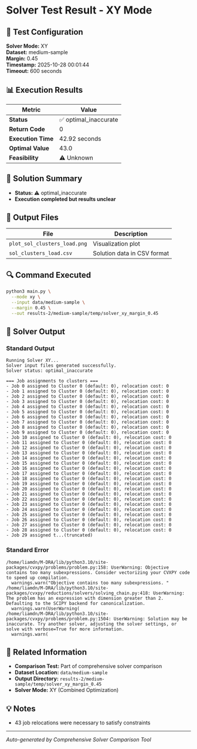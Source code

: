 # Solver Test Result - XY Mode

## 🔧 Test Configuration

**Solver Mode:** XY  
**Dataset:** medium-sample  
**Margin:** 0.45  
**Timestamp:** 2025-10-28 00:01:44  
**Timeout:** 600 seconds  

## 📊 Execution Results

| Metric | Value |
|--------|-------|
| **Status** | ✅ optimal_inaccurate |
| **Return Code** | 0 |
| **Execution Time** | 42.92 seconds |
| **Optimal Value** | 43.0 |
| **Feasibility** | ⚠️ Unknown |

## 🎯 Solution Summary

- **Status:** ⚠️ optimal_inaccurate
- **Execution completed but results unclear**


## 📁 Output Files

| File | Description |
|------|-------------|
| `plot_sol_clusters_load.png` | Visualization plot |
| `sol_clusters_load.csv` | Solution data in CSV format |


## 🔍 Command Executed

```bash
python3 main.py \
  --mode xy \
  --input data/medium-sample \
  --margin 0.45 \
  --out results-2/medium-sample/temp/solver_xy_margin_0.45
```

## 📝 Solver Output

### Standard Output
```
Running Solver XY...
Solver input files generated successfully.
Solver status: optimal_inaccurate

=== Job assignments to clusters ===
- Job 0 assigned to Cluster 0 (default: 0), relocation cost: 0
- Job 1 assigned to Cluster 0 (default: 0), relocation cost: 0
- Job 2 assigned to Cluster 0 (default: 0), relocation cost: 0
- Job 3 assigned to Cluster 0 (default: 0), relocation cost: 0
- Job 4 assigned to Cluster 0 (default: 0), relocation cost: 0
- Job 5 assigned to Cluster 0 (default: 0), relocation cost: 0
- Job 6 assigned to Cluster 0 (default: 0), relocation cost: 0
- Job 7 assigned to Cluster 0 (default: 0), relocation cost: 0
- Job 8 assigned to Cluster 0 (default: 0), relocation cost: 0
- Job 9 assigned to Cluster 0 (default: 0), relocation cost: 0
- Job 10 assigned to Cluster 0 (default: 0), relocation cost: 0
- Job 11 assigned to Cluster 0 (default: 0), relocation cost: 0
- Job 12 assigned to Cluster 0 (default: 0), relocation cost: 0
- Job 13 assigned to Cluster 0 (default: 0), relocation cost: 0
- Job 14 assigned to Cluster 0 (default: 0), relocation cost: 0
- Job 15 assigned to Cluster 0 (default: 0), relocation cost: 0
- Job 16 assigned to Cluster 0 (default: 0), relocation cost: 0
- Job 17 assigned to Cluster 0 (default: 0), relocation cost: 0
- Job 18 assigned to Cluster 0 (default: 0), relocation cost: 0
- Job 19 assigned to Cluster 0 (default: 0), relocation cost: 0
- Job 20 assigned to Cluster 0 (default: 0), relocation cost: 0
- Job 21 assigned to Cluster 0 (default: 0), relocation cost: 0
- Job 22 assigned to Cluster 0 (default: 0), relocation cost: 0
- Job 23 assigned to Cluster 0 (default: 0), relocation cost: 0
- Job 24 assigned to Cluster 0 (default: 0), relocation cost: 0
- Job 25 assigned to Cluster 0 (default: 0), relocation cost: 0
- Job 26 assigned to Cluster 0 (default: 0), relocation cost: 0
- Job 27 assigned to Cluster 0 (default: 0), relocation cost: 0
- Job 28 assigned to Cluster 0 (default: 0), relocation cost: 0
- Job 29 assigned t...(truncated)
```

### Standard Error
```
/home/liamdn/M-DRA/lib/python3.10/site-packages/cvxpy/problems/problem.py:158: UserWarning: Objective contains too many subexpressions. Consider vectorizing your CVXPY code to speed up compilation.
  warnings.warn("Objective contains too many subexpressions. "
/home/liamdn/M-DRA/lib/python3.10/site-packages/cvxpy/reductions/solvers/solving_chain.py:418: UserWarning: The problem has an expression with dimension greater than 2. Defaulting to the SCIPY backend for canonicalization.
  warnings.warn(UserWarning(
/home/liamdn/M-DRA/lib/python3.10/site-packages/cvxpy/problems/problem.py:1504: UserWarning: Solution may be inaccurate. Try another solver, adjusting the solver settings, or solve with verbose=True for more information.
  warnings.warn(

```

## 🔗 Related Information

- **Comparison Test:** Part of comprehensive solver comparison
- **Dataset Location:** `data/medium-sample`
- **Output Directory:** `results-2/medium-sample/temp/solver_xy_margin_0.45`
- **Solver Mode:** XY (Combined Optimization)

## 💡 Notes

- 43 job relocations were necessary to satisfy constraints

---

*Auto-generated by Comprehensive Solver Comparison Tool*